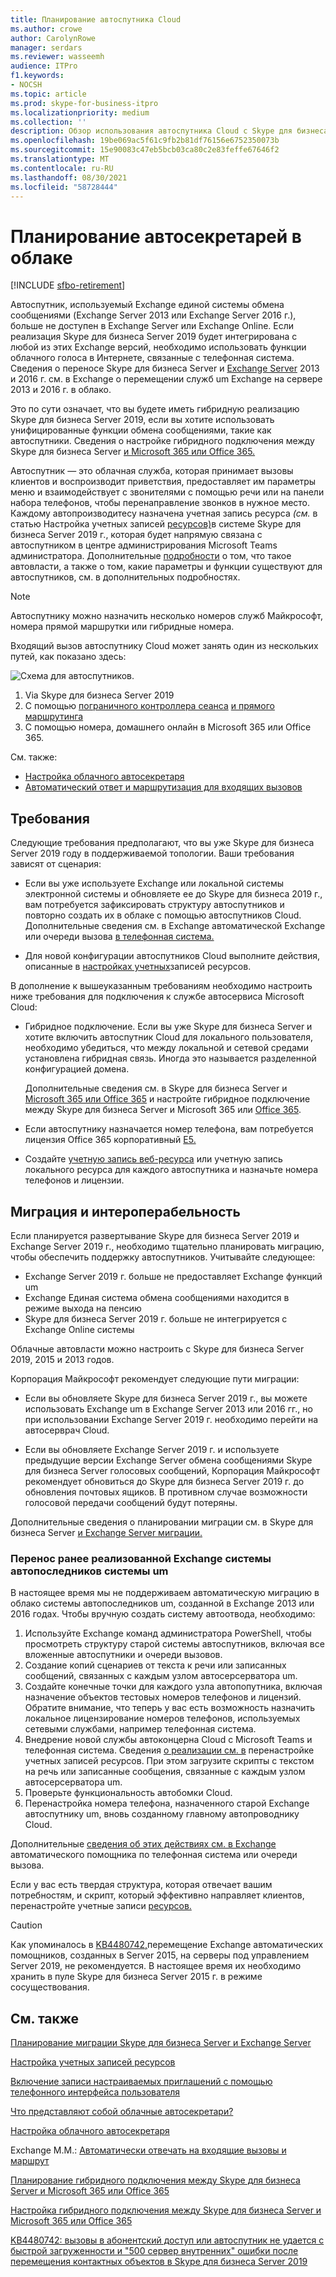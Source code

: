```yaml
---
title: Планирование автоспутника Cloud
ms.author: crowe
author: CarolynRowe
manager: serdars
ms.reviewer: wasseemh
audience: ITPro
f1.keywords:
- NOCSH
ms.topic: article
ms.prod: skype-for-business-itpro
ms.localizationpriority: medium
ms.collection: ''
description: Обзор использования автоспутника Cloud с Skype для бизнеса Server 2019 г.
ms.openlocfilehash: 19be069ac5f61c9fb2b81df76156e6752350073b
ms.sourcegitcommit: 15e90083c47eb5bcb03ca80c2e83feffe67646f2
ms.translationtype: MT
ms.contentlocale: ru-RU
ms.lasthandoff: 08/30/2021
ms.locfileid: "58728444"
---
```

# <a name="plan-cloud-auto-attendants"></a>Планирование автосекретарей в облаке

[!INCLUDE [sfbo-retirement](../../Hub/includes/sfbo-retirement.md)]

Автоспутник, используемый Exchange единой системы обмена сообщениями (Exchange Server 2013 или Exchange Server 2016 г.), больше не доступен в Exchange Server или Exchange Online. Если реализация Skype для бизнеса Server 2019 будет интегрирована с любой из этих Exchange версий, необходимо использовать функции облачного голоса в Интернете, связанные с телефонная система. Сведения о переносе Skype для бизнеса Server и [Exchange Server](plan-um-migration.md) 2013 и 2016 г. см. в Exchange о перемещении служб um Exchange на сервере 2013 и 2016 г. в облако.

Это по сути означает, что вы будете иметь гибридную реализацию Skype для бизнеса Server 2019, если вы хотите использовать унифицированные функции обмена сообщениями, такие как автоспутники. Сведения о настройке гибридного подключения между Skype для бизнеса Server [и Microsoft 365 или Office 365.](configure-hybrid-connectivity.md)

Автоспутник — это облачная служба, которая принимает вызовы клиентов и воспроизводит приветствия, предоставляет им параметры меню и взаимодействует с звонителями с помощью речи или на панели набора телефонов, чтобы перенаправление звонков в нужное место. Каждому автопроизводитесу назначена учетная запись ресурса *(см.* в статью Настройка учетных записей [ресурсов)](configure-onprem-ra.md)в системе Skype для бизнеса Server 2019 г., которая будет напрямую связана с автоспутником в центре администрирования Microsoft Teams администратора. Дополнительные [подробности](/SkypeForBusiness/what-is-phone-system-in-office-365/what-are-phone-system-auto-attendants.md) о том, что такое автовласти, а также о том, какие параметры и функции существуют для автоспутников, см. в дополнительных подробностях.

> [!NOTE]
> Автоспутнику можно назначить несколько номеров служб Майкрософт, номера прямой маршрутки или гибридные номера.

Входящий вызов автоспутнику Cloud может занять один из нескольких путей, как показано здесь:

![Схема для автоспутников.](../../SfBServer2019/media/AA-plan-concept.png)

1. Via Skype для бизнеса Server 2019
2. С помощью [пограничного контроллера сеанса](/MicrosoftTeams/direct-routing-border-controllers.md) [и прямого маршрутинга](/MicrosoftTeams/direct-routing-plan.md)
3. С помощью номера, домашнего онлайн в Microsoft 365 или Office 365.

См. также:

- [Настройка облачного автосекретаря](/microsoftteams/create-a-phone-system-auto-attendant)
- [Автоматический ответ и маршрутизация для входящих вызовов](/exchange/voice-mail-unified-messaging/automatically-answer-and-route-calls/automatically-answer-and-route-calls)

## <a name="requirements"></a>Требования

Следующие требования предполагают, что вы уже Skype для бизнеса Server 2019 году в поддерживаемой топологии.  Ваши требования зависят от сценария:

- Если вы уже используете Exchange или локальной системы электронной системы и обновляете ее до Skype для бизнеса 2019 г., вам потребуется зафиксировать структуру автоспутников и повторно создать их в облаке с помощью автоспутников Cloud. Дополнительные сведения см. в Exchange автоматической Exchange или очереди вызова [в телефонная система.](configure-onprem-ra.md#moving-an-exchange-um-auto-attendant-or-call-queue-to-phone-system)

- Для новой конфигурации автоспутников Cloud выполните действия, описанные в  [настройках учетных](configure-onprem-ra.md)записей ресурсов.

В дополнение к вышеуказанным требованиям необходимо настроить ниже требования для подключения к службе автосервиса Microsoft Cloud:

- Гибридное подключение. Если вы уже Skype для бизнеса Server и хотите включить автоспутник Cloud для локального пользователя, необходимо убедиться, что между локальной и сетевой средами установлена гибридная связь. Иногда это называется разделенной конфигурацией домена.

   Дополнительные сведения см. в Skype для бизнеса Server и [Microsoft 365 или Office 365](plan-hybrid-connectivity.md) и настройте гибридное подключение между Skype для бизнеса Server и Microsoft 365 или [Office 365](configure-hybrid-connectivity.md).

- Если автоспутнику назначается номер телефона, вам потребуется лицензия Office 365 корпоративный [E5.](../../SfbOnline/skype-for-business-and-microsoft-teams-add-on-licensing/license-options-based-on-your-plan/office-365-enterprise-e5-with-audio-conferencing.md)
- Создайте [учетную запись веб-ресурса](/MicrosoftTeams/manage-resource-accounts.md) или учетную запись локального ресурса для каждого автоспутника и назначьте номера телефонов и лицензии. [](configure-onprem-ra.md) 

## <a name="migration-and-interoperability"></a>Миграция и интероперабельность

Если планируется развертывание Skype для бизнеса Server 2019 и Exchange Server 2019 г., необходимо тщательно планировать миграцию, чтобы обеспечить поддержку автоспутников. Учитывайте следующее:

- Exchange Server 2019 г. больше не предоставляет Exchange функций um
- Exchange Единая система обмена сообщениями находится в режиме выхода на пенсию
- Skype для бизнеса Server 2019 г. больше не интегрируется с Exchange Online системы

Облачные автовласти можно настроить с Skype для бизнеса Server 2019, 2015 и 2013 годов.

Корпорация Майкрософт рекомендует следующие пути миграции:

- Если вы обновляете Skype для бизнеса Server 2019 г., вы можете использовать Exchange um в Exchange Server 2013 или 2016 гг., но при использовании Exchange Server 2019 г. необходимо перейти на автосерврач Cloud.

- Если вы обновляете Exchange Server 2019 г. и используете предыдущие версии Exchange Server обмена сообщениями Skype для бизнеса Server голосовых сообщений, Корпорация Майкрософт рекомендует обновиться до Skype для бизнеса Server 2019 г. до обновления почтовых ящиков.  В противном случае возможности голосовой передачи сообщений будут потеряны.

Дополнительные сведения о планировании миграции см. в Skype для бизнеса Server [и Exchange Server миграции.](plan-um-migration.md)

### <a name="migrating-a-previously-implemented-exchange-um-auto-attendant-system"></a>Перенос ранее реализованной Exchange системы автопоследников системы um

В настоящее время мы не поддерживаем автоматическую миграцию в облако системы автопоследников um, созданной в Exchange 2013 или 2016 годах. Чтобы вручную создать систему автоотвода, необходимо:

1. Используйте Exchange команд администратора PowerShell, чтобы просмотреть структуру старой системы автоспутников, включая все вложенные автоспутники и очереди вызовов.  
2. Создание копий сценариев от текста к речи или записанных сообщений, связанных с каждым узлом автосерсерватора um.
3. Создайте конечные точки для каждого узла автопопутника, включая назначение объектов тестовых номеров телефонов и лицензий. Обратите внимание, что теперь у вас есть возможность назначить локальное лицензирование номеров телефонов, используемых сетевыми службами, например телефонная система.
4. Внедрение новой службы автоконцерна Cloud с Microsoft Teams и телефонная система. Сведения [о реализации см. в](configure-onprem-ra.md) перенастройке учетных записей ресурсов. При этом загрузите скрипты с текстом на речь или записанные сообщения, связанные с каждым узлом автосерсерватора um.
5. Проверьте функциональность автобомки Cloud.
6. Перенастройка номера телефона, назначенного старой Exchange автоспутнику um, вновь созданному главному автопроводнику Cloud.

Дополнительные [сведения об этих действиях см. в Exchange](configure-onprem-ra.md#moving-an-exchange-um-auto-attendant-or-call-queue-to-phone-system) автоматического помощника по телефонная система или очереди вызова.

Если у вас есть твердая структура, которая отвечает вашим потребностям, и скрипт, который эффективно направляет клиентов, перенастройте учетные записи [ресурсов.](configure-onprem-ra.md)

> [!CAUTION]
> Как упоминалось в [KB4480742,](https://support.microsoft.com/help/4480742/call-failures-and-500-server-internal-error-after-migration-to-2019)перемещение Exchange автоматических помощников, созданных в Server 2015, на серверы под управлением Server 2019, не рекомендуется. В настоящее время их необходимо хранить в пуле Skype для бизнеса Server 2015 г. в режиме сосуществования.

## <a name="see-also"></a>См. также

[Планирование миграции Skype для бизнеса Server и Exchange Server](plan-um-migration.md)

[Настройка учетных записей ресурсов](configure-onprem-ra.md)

[Включение записи настраиваемых приглашений с помощью телефонного интерфейса пользователя](/exchange/voice-mail-unified-messaging/greetings-announcements-menus-and-prompts/enable-custom-prompt-recording)

[Что представляют собой облачные автосекретари?](/SkypeForBusiness/what-is-phone-system-in-office-365/what-are-phone-system-auto-attendants)

[Настройка облачного автосекретаря](/microsoftteams/create-a-phone-system-auto-attendant)

Exchange М.М.: [Автоматически отвечать на входящие вызовы и маршрут](/exchange/voice-mail-unified-messaging/automatically-answer-and-route-calls/automatically-answer-and-route-calls)

[Планирование гибридного подключения между Skype для бизнеса Server и Microsoft 365 или Office 365](plan-hybrid-connectivity.md)

[Настройка гибридного подключения между Skype для бизнеса Server и Microsoft 365 или Office 365](configure-hybrid-connectivity.md)

[KB4480742: вызовы в абонентский доступ или автоспутник не удается с быстрой загруженности и "500 сервер внутренних" ошибки после перемещения контактных объектов в Skype для бизнеса Server 2019](https://support.microsoft.com/help/4480742/call-failures-and-500-server-internal-error-after-migration-to-2019)